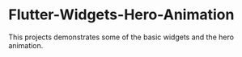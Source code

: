 # Flutter-Widgets-Hero-Animation
This projects demonstrates some of the basic widgets and the hero animation.
